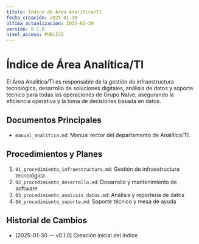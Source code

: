 ```yaml
---
título: Índice de Área Analítica/TI
fecha_creación: 2025-01-30
última_actualización: 2025-01-30
versión: 0.1.0
nivel_acceso: PUBLICO
---
```

# Índice de Área Analítica/TI

El Área Analítica/TI es responsable de la gestión de infraestructura tecnológica, desarrollo de soluciones digitales, análisis de datos y soporte técnico para todas las operaciones de Grupo Nalve, asegurando la eficiencia operativa y la toma de decisiones basada en datos.

## Documentos Principales
- `manual_analitica.md`: Manual rector del departamento de Analítica/TI.

## Procedimientos y Planes
1. `01_procedimiento_infraestructura.md`: Gestión de infraestructura tecnológica
2. `02_procedimiento_desarrollo.md`: Desarrollo y mantenimiento de software
3. `03_procedimiento_analisis_datos.md`: Análisis y reportería de datos
4. `04_procedimiento_soporte.md`: Soporte técnico y mesa de ayuda

## Historial de Cambios
- [2025-01-30 — v0.1.0] Creación inicial del índice 